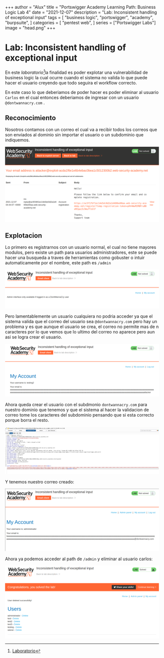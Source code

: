 +++
author = "Alux"
title = "Portswigger Academy Learning Path: Business Logic Lab 4"
date = "2021-12-07"
description = "Lab: Inconsistent handling of exceptional input"
tags = [
    "business logic",
    "portswigger",
    "academy",
    "burpsuite",
]
categories = [
    "pentest web",
]
series = ["Portswigger Labs"]
image = "head.png"
+++

# Lab: Inconsistent handling of exceptional input

En este <cite>laboratorio[^1]</cite>la finalidad es poder explotar una vulnerabilidad de business logic la cual ocurre cuando el sistema no valida lo que puede hacer el usuario creyendo que todo seguira el workflow correcto.

En este caso lo que deberiamos de poder hacer es poder eliminar al usuario `Carlos` en el cual entonces deberiamos de ingresar con un usuario `@dontwannacry.com` .

## Reconocimiento

Nosotros contamos con un correo el cual va a recibir todos los correos que son enviados al dominio sin importar el usuario o un subdominio que indiquemos.

![Correo recibido al registrarnos](mail.png)

## Explotacion

Lo primero es registrarnos con un usuario normal, el cual no tiene mayores modulos, pero existe un path para usuarios administradores, este se puede hacer una busqueda a traves de herramientas como gobuster o intuir automaticamente por el nombre, este path es `/admin`

![Path accesible por administradores](admininterface.png)

Pero lamentablemente un usuario cualquiera no podria acceder ya que el sistema valida que el correo del usuario sea `@dontwannacry.com` pero hay un problema y es que aunque el usuario se crea, el correo no permite mas de n caracteres por lo que vemos que lo ultimo del correo no aparece pero aun asi se logra crear el usuario.

![Correo del usuario al ser mostrado](maillargo.png)

Ahora queda crear el usuario con el subdmonio `dontwannacry.com` para nuestro dominio que tenemos y que el sistema al hacer la validacion de correo tome los caracteres del subdominio pensando que si esta correcto porque borra el resto.

![Solicitud para la creacion de un usuario nuevo](request.png)

Y tenemos nuestro correo creado:

![Informacion mostrada en my account](accountwannacry.png)

Ahora ya podemos acceder al path de `/admin` y eliminar al usuario carlos:

![Path accesible solo con correos de dontwannacry.com](resuelto.png)


[^1]: [Laboratorio](https://portswigger.net/web-security/logic-flaws/examples/lab-logic-flaws-inconsistent-handling-of-exceptional-input)
